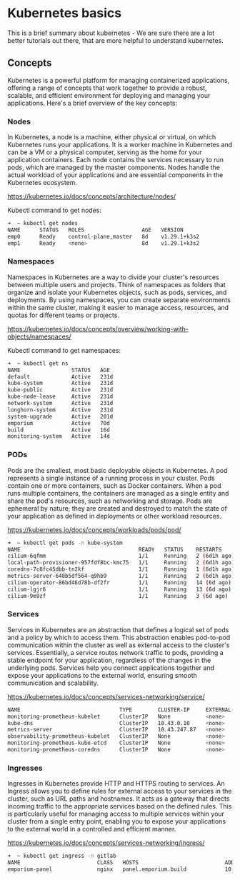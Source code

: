 # Kubernetes basics

This is a brief summary about kubernetes - We are sure there are a lot better tutorials out there, that are more helpful to understand kubernetes.

## Concepts

Kubernetes is a powerful platform for managing containerized applications, offering a range of concepts that work together to provide a robust, scalable, and efficient environment for deploying and managing your applications. Here's a brief overview of the key concepts:


### Nodes

In Kubernetes, a node is a machine, either physical or virtual, on which Kubernetes runs your applications. It is a worker machine in Kubernetes and can be a VM or a physical computer, serving as the home for your application containers. Each node contains the services necessary to run pods, which are managed by the master components. Nodes handle the actual workload of your applications and are essential components in the Kubernetes ecosystem.

https://kubernetes.io/docs/concepts/architecture/nodes/

Kubectl command to get nodes:

```bash
➜  ~ kubectl get nodes
NAME      STATUS   ROLES                  AGE   VERSION
emp0      Ready    control-plane,master   8d    v1.29.1+k3s2
emp1      Ready    <none>                 8d    v1.29.1+k3s2
```

### Namespaces

Namespaces in Kubernetes are a way to divide your cluster's resources between multiple users and projects. Think of namespaces as folders that organize and isolate your Kubernetes objects, such as pods, services, and deployments. By using namespaces, you can create separate environments within the same cluster, making it easier to manage access, resources, and quotas for different teams or projects.

https://kubernetes.io/docs/concepts/overview/working-with-objects/namespaces/

Kubectl command to get namespaces:

```bash
➜  ~ kubectl get ns
NAME                STATUS   AGE
default             Active   231d
kube-system         Active   231d
kube-public         Active   231d
kube-node-lease     Active   231d
network-system      Active   231d
longhorn-system     Active   231d
system-upgrade      Active   201d
emporium            Active   70d
build               Active   16d
monitoring-system   Active   14d
```

### PODs

Pods are the smallest, most basic deployable objects in Kubernetes. A pod represents a single instance of a running process in your cluster. Pods contain one or more containers, such as Docker containers. When a pod runs multiple containers, the containers are managed as a single entity and share the pod's resources, such as networking and storage. Pods are ephemeral by nature; they are created and destroyed to match the state of your application as defined in deployments or other workload resources.

https://kubernetes.io/docs/concepts/workloads/pods/pod/


```bash
➜  ~ kubectl get pods -n kube-system
NAME                                     READY   STATUS    RESTARTS       AGE
cilium-6qfmm                             1/1     Running   2 (6d1h ago)   7d6h
local-path-provisioner-957fdf8bc-kmc75   1/1     Running   2 (6d1h ago)   7d6h
coredns-7c8fc45dbb-tn2kf                 1/1     Running   1 (6d1h ago)   6d3h
metrics-server-648b5df564-q9hb9          1/1     Running   2 (6d1h ago)   7d6h
cilium-operator-86bd46d78b-df2fr         1/1     Running   14 (6d ago)    7d6h
cilium-lgjr6                             1/1     Running   13 (6d ago)    7d6h
cilium-9m9zf                             1/1     Running   3 (6d ago)     7d6h
```

### Services

Services in Kubernetes are an abstraction that defines a logical set of pods and a policy by which to access them. This abstraction enables pod-to-pod communication within the cluster as well as external access to the cluster's services. Essentially, a service routes network traffic to pods, providing a stable endpoint for your application, regardless of the changes in the underlying pods. Services help you connect applications together and expose your applications to the external world, ensuring smooth communication and scalability.


https://kubernetes.io/docs/concepts/services-networking/service/


```bash
NAME                               TYPE        CLUSTER-IP     EXTERNAL-IP   PORT(S)                        AGE
monitoring-prometheus-kubelet      ClusterIP   None           <none>        10250/TCP,10255/TCP,4194/TCP   195d
kube-dns                           ClusterIP   10.43.0.10     <none>        53/UDP,53/TCP,9153/TCP         231d
metrics-server                     ClusterIP   10.43.247.87   <none>        443/TCP                        231d
observability-prometheus-kubelet   ClusterIP   None           <none>        10250/TCP,10255/TCP,4194/TCP   60d
monitoring-prometheus-kube-etcd    ClusterIP   None           <none>        2381/TCP                       27h
monitoring-prometheus-coredns      ClusterIP   None           <none>        9153/TCP                       27h
```

### Ingresses

Ingresses in Kubernetes provide HTTP and HTTPS routing to services. An Ingress allows you to define rules for external access to your services in the cluster, such as URL paths and hostnames. It acts as a gateway that directs incoming traffic to the appropriate services based on the defined rules. This is particularly useful for managing access to multiple services within your cluster from a single entry point, enabling you to expose your applications to the external world in a controlled and efficient manner.

https://kubernetes.io/docs/concepts/services-networking/ingress/

```bash
➜  ~ kubectl get ingress -n gitlab    
NAME                        CLASS   HOSTS                           ADDRESS        PORTS     AGE
emporium-panel              nginx   panel.emporium.build            10.25.10.102   80, 443   168d
```